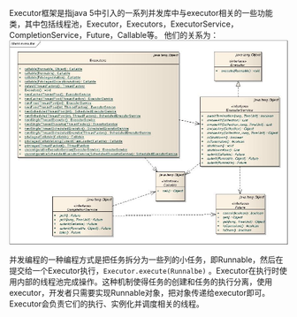 Executor框架是指java 5中引入的一系列并发库中与executor相关的一些功能类，其中包括线程池，Executor，Executors，ExecutorService，CompletionService，Future，Callable等。 他们的关系为：
![](/chapter4/411.jpg)

并发编程的一种编程方式是把任务拆分为一些列的小任务，即Runnable，然后在提交给一个Executor执行，`Executor.execute(Runnalbe)` 。Executor在执行时使用内部的线程池完成操作。这种机制使得任务的创建和任务的执行分离，使用executor，开发者只需要实现Runnable对象，把对象传递给executor即可。Executor会负责它们的执行、实例化并调度相关的线程。
